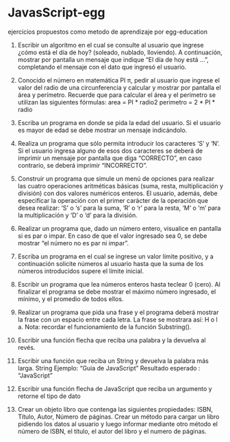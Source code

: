 # JavasScript-egg

ejercicios propuestos como metodo de aprendizaje por egg-education
1. Escribir un algoritmo en el cual se consulte al usuario que ingrese ¿cómo está el día de 
hoy? (soleado, nublado, lloviendo). A continuación, mostrar por pantalla un mensaje que 
indique “El día de hoy está ...”, completando el mensaje con el dato que ingresó el usuario. 

2. Conocido el número en matemática PI π, pedir al usuario que ingrese el valor del radio 
de una circunferencia y calcular y mostrar por pantalla el área y perímetro. Recuerde que 
para calcular el área y el perímetro se utilizan las siguientes fórmulas: 
area = PI * radio2 
perimetro = 2 * PI * radio 

3. Escriba un programa en donde se pida la edad del usuario. Si el usuario es mayor de 
edad se debe mostrar un mensaje indicándolo. 

4. Realiza un programa que sólo permita introducir los caracteres ‘S’ y ‘N’. Si el usuario 
ingresa alguno de esos dos caracteres se deberá de imprimir un mensaje por pantalla 
que diga “CORRECTO”, en caso contrario, se deberá imprimir “INCORRECTO”. 

5. Construir un programa que simule un menú de opciones para realizar las cuatro 
operaciones aritméticas básicas (suma, resta, multiplicación y división) con dos valores 
numéricos enteros. El usuario, además, debe especificar la operación con el primer 
carácter de la operación que desea realizar: ‘S' o ‘s’ para la suma, ‘R’ o ‘r’ para la resta, ‘M’ 
o ‘m’ para la multiplicación y ‘D’ o ‘d’ para la división. 

6. Realizar un programa que, dado un número entero, visualice en pantalla si es par o impar. 
En caso de que el valor ingresado sea 0, se debe mostrar “el número no es par ni impar”. 

7. Escriba un programa en el cual se ingrese un valor límite positivo, y a continuación 
solicite números al usuario hasta que la suma de los números introducidos supere el 
límite inicial. 

8. Escribir un programa que lea números enteros hasta teclear 0 (cero). Al finalizar el 
programa se debe mostrar el máximo número ingresado, el mínimo, y el promedio de 
todos ellos. 


9. Realizar un programa que pida una frase y el programa deberá mostrar la frase con un 
espacio entre cada letra. La frase se mostrara así: H o l a. Nota: recordar el 
funcionamiento de la función Substring(). 

10. Escribir una función flecha que reciba una palabra y la devuelva al revés. 

11. Escribir una función que reciba un String y devuelva la palabra más larga. 
String Ejemplo: “Guia de JavaScript”
Resultado esperado : “JavaScript”
12. Escribir una función flecha de JavaScript que reciba un argumento y retorne el tipo de 
dato

14. Crear un objeto libro que contenga las siguientes propiedades: ISBN, Título, Autor, 
Número de páginas. Crear un método para cargar un libro pidiendo los datos al usuario 
y luego informar mediante otro método el número de ISBN, el título, el autor del libro y el 
numero de páginas.
